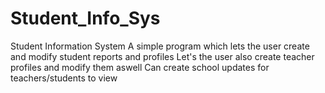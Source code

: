# Student_Info_Sys
Student Information System
A simple program which lets the user create and modify student reports and profiles
Let's the user also create teacher profiles and modify them aswell
Can create school updates for teachers/students to view
